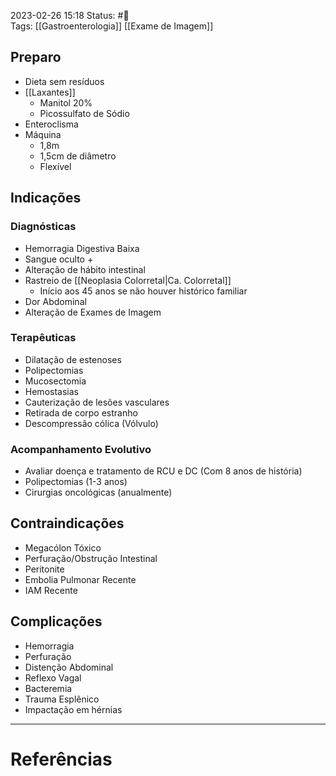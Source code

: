 2023-02-26 15:18
Status: #🌱   
Tags: [[Gastroenterologia]] [[Exame de Imagem]]
<br/>
## Preparo
- Dieta sem resíduos
- [[Laxantes]]
	- Manitol 20%
	- Picossulfato de Sódio
- Enteroclisma
- Máquina
	- 1,8m
	- 1,5cm de diâmetro
	- Flexível
## Indicações
### Diagnósticas
- Hemorragia Digestiva Baixa
- Sangue oculto +
- Alteração de hábito intestinal
- Rastreio de [[Neoplasia Colorretal|Ca. Colorretal]]
	- Início aos 45 anos se não houver histórico familiar
- Dor Abdominal
- Alteração de Exames de Imagem
### Terapêuticas
- Dilatação de estenoses
- Polipectomias
- Mucosectomia
- Hemostasias
- Cauterização de lesões vasculares
- Retirada de corpo estranho
- Descompressão cólica (Vólvulo)
### Acompanhamento Evolutivo
- Avaliar doença e tratamento de RCU e DC (Com 8 anos de história)
- Polipectomias (1-3 anos)
- Cirurgias oncológicas (anualmente)
## Contraindicações
- Megacólon Tóxico
- Perfuração/Obstrução Intestinal
- Peritonite
- Embolia Pulmonar Recente
- IAM Recente
## Complicações
- Hemorragia
- Perfuração
- Distenção Abdominal
- Reflexo Vagal
- Bacteremia
- Trauma Esplênico
- Impactação em hérnias
____
# Referências

